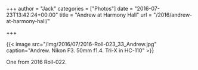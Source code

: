+++
author = "Jack"
categories = ["Photos"]
date = "2016-07-23T13:42:24+00:00"
title = "Andrew at Harmony Hall"
url = "/2016/andrew-at-harmony-hall/"

+++


{{< image src="/img/2016/07/2016-Roll-023_33_Andrew.jpg" caption="Andrew. Nikon F3. 50mm f1.4. Tri-X in HC-110" >}}

One from 2016 Roll-022.

